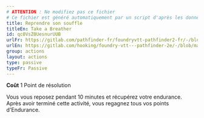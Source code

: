 ```yaml
---
# ATTENTION : Ne modifiez pas ce fichier
# Ce fichier est généré automatiquement par un script d'après les données du module Foundry VTT officiel et de sa traduction
title: Reprendre son souffle
titleEn: Take a Breather
id: qc0VsZ0UesnurUUB
urlFr: https://gitlab.com/pathfinder-fr/foundryvtt-pathfinder2-fr/-/blob/master/data/actions/qc0VsZ0UesnurUUB.htm
urlEn: https://gitlab.com/hooking/foundry-vtt---pathfinder-2e/-/blob/master/packs/data/actions.db/take-a-breather.json
group: actions
layout: actions
type: passive
typeFr: Passive
---
```

**Coût** 1 Point de résolution

Vous vous reposez pendant 10 minutes et récupérez votre endurance. Après avoir terminé cette activité, vous regagnez tous vos points d'Endurance.


